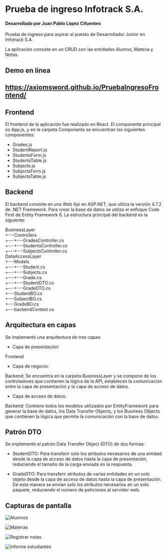 # Prueba de ingreso Infotrack S.A.
#### Desarrollado por Juan Pablo López Cifuentes

Prueba de ingreso para aspirar al puesto de Desarrollador Junior en Infotrack S.A.

La aplicación consiste en un CRUD con las entidades Alumno, Materia y Notas.

## Demo en línea
## https://axiomsword.github.io/PruebaIngresoFrontend/

## Frontend

El frontend de la aplicación fue realizado en React.
El componente principal es App.js, y en la carpeta Components se encuentran los siguientes componentes:

* Grades.js  
* StudentReport.js  
* StudentsForm.js  
* StudentsTable.js  
* Subjects.js  
* SubjectsForm.js  
* SubjectsTable.js  

## Backend

El backend consiste en una Web Api en ASP.NET, que utiliza la versión 4.7.2 de .NET Framework. Para crear la base de datos se utiliza el enfoque Code First de Entity Framework 6. La estructura principal del backend es la siguiente:

BusinessLayer  
+---Controllers  
+---+---GradesController.cs  
+---+---StudentsController.cs  
+---+---SubjectsController.cs  
DataAccessLayer  
+---Models  
+---+---Student.cs  
+---+---Subjects.cs  
+---+---Grade.cs  
+---+---StudentDTO.cs  
+---+---GradeDTO.cs  
+---StudentBO.cs  
+---SubjectBO.cs  
+---GradeBO.cs  
+---backendContext.cs  
        
## Arquitectura en capas

Se implementó una arquitectura de tres capas:

* Capa de presentación:  

Frontend

* Capa de negocio:  

Backend: Se encuentra en la carpeta BusinessLayer y se compone de los controladores que contienen la lógica de la API, establecen la comunicación entre la capa de presentación y la capa de acceso de datos.

* Capa de acceso de datos:

Backend: Contiene todos los modelos utilizados por EntityFramework para generar la base de datos, los Data Transfer Objects, y los Business Objects que contienen la lógica que permite la comunicación con la base de datos.

## Patrón DTO

Se implementó el patrón Data Transfer Object (DTO) de dos formas:

* StudentDTO: Para transferir solo los atributos necesarios de una entidad desde la capa de acceso de datos hasta la capa de presentación, reduciendo el tamaño de la carga enviada en la respuesta.

* GradeDTO: Para transferir atributos de varias entidades en un solo objeto desde la capa de acceso de datos hasta la capa de presentación. De esta manera se envían solo los atributos necesarios en un solo paquete, reduciendo el número de peticiones al servidor web.

## Capturas de pantalla

![Alumnos](https://i.imgur.com/PsCkShF.png)

![Materias](https://i.imgur.com/rh9A92O.png)

![Registrar notas](https://i.imgur.com/dHXd0zT.png)

![Informe estudiantes](https://i.imgur.com/QdlmaGd.png)
